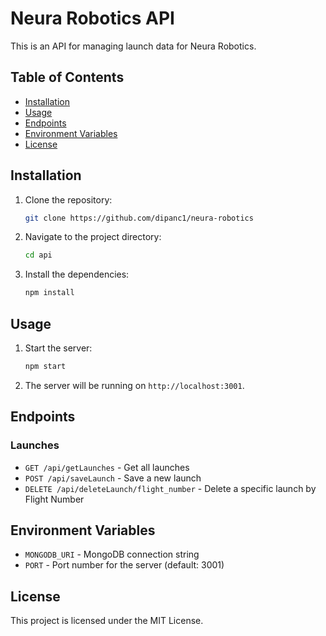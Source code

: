 # Neura Robotics API

This is an API for managing launch data for Neura Robotics.

## Table of Contents

- [Installation](#installation)
- [Usage](#usage)
- [Endpoints](#endpoints)
- [Environment Variables](#environment-variables)
- [License](#license)

## Installation

1. Clone the repository:
    ```sh
    git clone https://github.com/dipanc1/neura-robotics
    ```
2. Navigate to the project directory:
    ```sh
    cd api
    ```
3. Install the dependencies:
    ```sh
    npm install
    ```

## Usage

1. Start the server:
    ```sh
    npm start
    ```
2. The server will be running on `http://localhost:3001`.

## Endpoints

### Launches

- `GET /api/getLaunches` - Get all launches
- `POST /api/saveLaunch` - Save a new launch
- `DELETE /api/deleteLaunch/flight_number` - Delete a specific launch by Flight Number

## Environment Variables

- `MONGODB_URI` - MongoDB connection string
- `PORT` - Port number for the server (default: 3001)

## License

This project is licensed under the MIT License.
